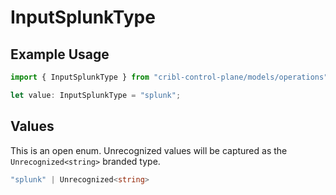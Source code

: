 # InputSplunkType

## Example Usage

```typescript
import { InputSplunkType } from "cribl-control-plane/models/operations";

let value: InputSplunkType = "splunk";
```

## Values

This is an open enum. Unrecognized values will be captured as the `Unrecognized<string>` branded type.

```typescript
"splunk" | Unrecognized<string>
```